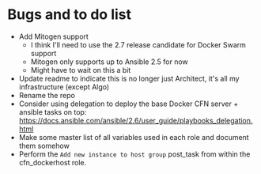 # Bugs and to do list

- Add Mitogen support
    - I think I'll need to use the 2.7 release candidate for Docker Swarm support
    - Mitogen only supports up to Ansible 2.5 for now
    - Might have to wait on this a bit
- Update readme to indicate this is no longer just Architect, it's all my infrastructure (except Algo)
- Rename the repo
- Consider using delegation to deploy the base Docker CFN server + ansible tasks on top: https://docs.ansible.com/ansible/2.6/user_guide/playbooks_delegation.html
- Make some master list of all variables used in each role and document them somehow
- Perform the `Add new instance to host group` post_task from within the cfn_dockerhost role.